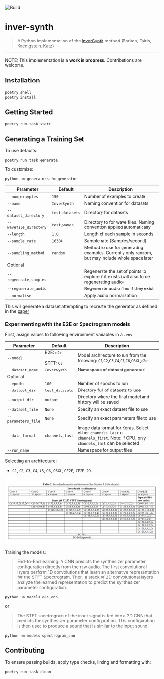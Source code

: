 ![Build](https://github.com/crodriguez1a/inver-synth/workflows/Build/badge.svg?branch=master)

# inver-synth
> A Python implementation of the [InverSynth](https://arxiv.org/abs/1812.06349) method (Barkan, Tsiris, Koenigstein, Katz)

---

NOTE: This implementation is a **work in progress**. Contributions are welcome.

## Installation

```
poetry shell
poetry install
```

## Getting Started

```
poetry run task start
```

## Generating a Training Set

To use defaults:
```
poetry run task generate
```

To customize:
```
python -m generators.fm_generator
```

Parameter | Default | Description
---|---|---
`--num_examples` | `150` | Number of examples to create
`--name` | `InverSynth` | Naming convention for datasets
`--dataset_directory` | `test_datasets` | Directory for datasets
`--wavefile_directory` | `test_waves` | Directory to for wave files. Naming convention applied automatically
`--length` | `1.0` | Length of each sample in seconds
`--sample_rate` | `16384` | Sample rate (Samples/second)
`--sampling_method` | `random` | Method to use for generating examples. Currently only random, but may include whole space later
Optional |
`--regenerate_samples` | | Regenerate the set of points to explore if it exists (will also force regenerating audio)
`--regenerate_audio` | | Regenerate audio files if they exist
`--normalise` | | Apply audio normalization

This will generate a dataset attempting to recreate the generator as defined in the [paper](paper/1812.06349.pdf)



### Experimenting with the E2E or Spectrogram models

First, assign values to following environment variables in a `.env`:

Parameter | Default | Description
---|---|---
`--model` | E2E: `e2e` <br><br>STFT: `C1` | Model architecture to run from the following: `C1`,`C2`,`C3`,`C4`,`C5`,`C6`,`C6XL`,`e2e`
`--dataset_name` | `InverSynth` | Namespace of dataset generated
Optional |
`--epochs`| `100` | Number of epochs to run
`--dataset_dir`| `test_datasets` | Directory full of datasets to use
`--output_dir`| `output` | Directory where the final model and history will be saved
`--dataset_file`| `None` | Specify an exact dataset file to use
`--parameters_file`| `None` | Specify an exact parameters file to use
`--data_format` | `channels_last` | Image data format for Keras. Select either `channels_last` or `channels_first`. Note: If CPU, only `channels_last` can be selected
`--run_name` | | Namespace for output files


Selecting an architecture:

- `C1`, `C2`, `C3`, `C4`, `C5`, `C6`, `C6XL`, `CE2E`, `CE2E_2D`

![workflow](docs/img/architectures.png "Mimimun, Maximum")

Training the models:

>  End-to-End learning. A CNN predicts the synthesizer parameter configuration directly from the raw audio. The first
convolutional layers perform 1D convolutions that learn an alternative representation for the STFT Spectrogram. Then, a
stack of 2D convolutional layers analyze the learned representation to predict the synthesizer parameter configuration.

```
python -m models.e2e_cnn
```

or

>  The STFT spectrogram of the input signal is fed into a 2D CNN that predicts the
synthesizer parameter configuration. This configuration is then used to produce a sound that is similar to the input sound.

```
python -m models.spectrogram_cnn
```

## Contributing

To ensure passing builds, apply type checks, linting and formatting with:

```
poetry run task clean
```

<!-- Git Commit Guidelines https://www.conventionalcommits.org/en/v1.0.0/ -->
